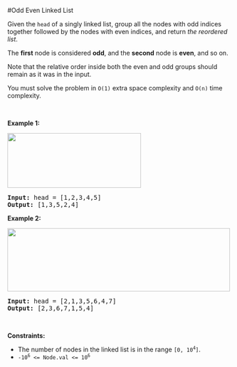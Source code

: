 #Odd Even Linked List
<p>Given the <code>head</code> of a singly linked list, group all the nodes with odd indices together followed by the nodes with even indices, and return <em>the reordered list</em>.</p>
<p>The <strong>first</strong> node is considered <strong>odd</strong>, and the <strong>second</strong> node is <strong>even</strong>, and so on.</p>
<p>Note that the relative order inside both the even and odd groups should remain as it was in the input.</p>
<p>You must solve the problem in <code>O(1)</code> extra space complexity and <code>O(n)</code> time complexity.</p>
<p> </p>
<p><strong class="example">Example 1:</strong></p>
<img alt="" src="https://assets.leetcode.com/uploads/2021/03/10/oddeven-linked-list.jpg" style="width:300px;height:123px"/>
<pre><strong>Input:</strong> head = [1,2,3,4,5]
<strong>Output:</strong> [1,3,5,2,4]
</pre>
<p><strong class="example">Example 2:</strong></p>
<img alt="" src="https://assets.leetcode.com/uploads/2021/03/10/oddeven2-linked-list.jpg" style="width:500px;height:142px"/>
<pre><strong>Input:</strong> head = [2,1,3,5,6,4,7]
<strong>Output:</strong> [2,3,6,7,1,5,4]
</pre>
<p> </p>
<p><strong>Constraints:</strong></p>
<ul>
<li>The number of nodes in the linked list is in the range <code>[0, 10<sup>4</sup>]</code>.</li>
<li><code>-10<sup>6</sup> &lt;= Node.val &lt;= 10<sup>6</sup></code></li>
</ul>
